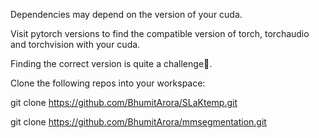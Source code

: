 Dependencies may depend on the version of your cuda.

Visit pytorch versions to find the compatible version of torch, torchaudio and torchvision with your cuda.

Finding the correct version is quite a challenge🥲.

Clone the following repos into your workspace:

git clone https://github.com/BhumitArora/SLaKtemp.git

git clone https://github.com/BhumitArora/mmsegmentation.git
